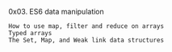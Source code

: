 0x03. ES6 data manipulation


    How to use map, filter and reduce on arrays
    Typed arrays
    The Set, Map, and Weak link data structures

